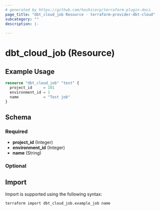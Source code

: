 ```yaml
---
# generated by https://github.com/hashicorp/terraform-plugin-docs
page_title: "dbt_cloud_job Resource - terraform-provider-dbt-cloud"
subcategory: ""
description: |-
  
---
```


# dbt_cloud_job (Resource)


## Example Usage

```terraform
resource "dbt_cloud_job" "test" {
  project_id     = 101
  environment_id = 1
  name           = "Test job"
}
```

<!-- schema generated by tfplugindocs -->
## Schema

### Required

- **project_id** (Integer)
- **environment_id** (Integer)
- **name** (String)

### Optional


## Import

Import is supported using the following syntax:

```shell
terraform import dbt_cloud_job.example_job name
```
